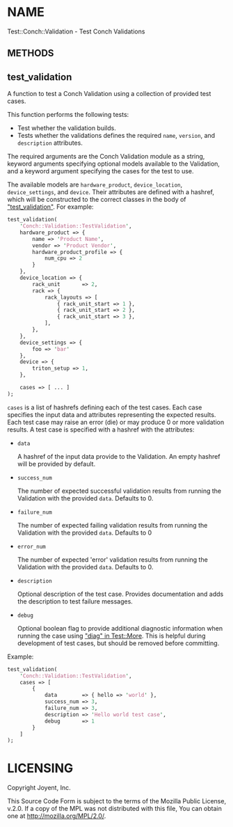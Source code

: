 # NAME

Test::Conch::Validation - Test Conch Validations

## METHODS

## test\_validation

A function to test a Conch Validation using a collection of provided test cases.

This function performs the following tests:

- Test whether the validation builds.
- Tests whether the validations defines the required `name`, `version`,
and `description` attributes.

The required arguments are the Conch Validation module as a string, keyword
arguments specifying optional models available to the Validation, and a keyword
argument specifying the cases for the test to use.

The available models are `hardware_product`, `device_location`,
`device_settings`, and `device`. Their attributes are defined with a hashref,
which will be constructed to the correct classes in the body of
["test\_validation"](#test_validation). For example:

```perl
test_validation(
    'Conch::Validation::TestValidation',
    hardware_product => {
        name => 'Product Name',
        vendor => 'Product Vendor',
        hardware_product_profile => {
            num_cpu => 2
        }
    },
    device_location => {
        rack_unit       => 2,
        rack => {
            rack_layouts => [
                { rack_unit_start => 1 },
                { rack_unit_start => 2 },
                { rack_unit_start => 3 },
            ],
        },
    },
    device_settings => {
        foo => 'bar'
    },
    device => {
        triton_setup => 1,
    },

    cases => [ ... ]
);
```

`cases` is a list of hashrefs defining each of the test cases. Each case
specifies the input data and attributes representing the expected results. Each
test case may raise an error (die) or may produce 0 or more validation results.
A test case is specified with a hashref with the attributes:

- `data`

    A hashref of the input data provide to the Validation. An empty hashref will be provided by default.

- `success_num`

    The number of expected successful validation results from running the
    Validation with the provided `data`. Defaults to 0.

- `failure_num`

    The number of expected failing validation results from running the Validation
    with the provided `data`. Defaults to 0

- `error_num`

    The number of expected 'error' validation results from running the Validation
    with the provided `data`. Defaults to 0.

- `description`

    Optional description of the test case. Provides documentation and adds the
    description to test failure messages.

- `debug`

    Optional boolean flag to provide additional diagnostic information when running
    the case using ["diag" in Test::More](https://metacpan.org/pod/Test::More#diag). This is helpful during development of test
    cases, but should be removed before committing.

Example:

```perl
test_validation(
    'Conch::Validation::TestValidation',
    cases => [
        {
            data        => { hello => 'world' },
            success_num => 3,
            failure_num => 3,
            description => 'Hello world test case',
            debug       => 1
        }
    ]
);
```

# LICENSING

Copyright Joyent, Inc.

This Source Code Form is subject to the terms of the Mozilla Public License,
v.2.0. If a copy of the MPL was not distributed with this file, You can obtain
one at http://mozilla.org/MPL/2.0/.
